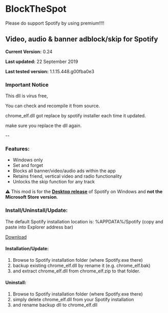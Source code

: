 # BlockTheSpot

Please do support Spotify by using premium!!!!

## Video, audio & banner adblock/skip for Spotify

**Current Version:** 0.24

**Last updated:** 22 September 2019

**Last tested version:** 1.1.15.448.g00fba0e3

### Important Notice

This dll is virus free,

You can check and recompile it from source.

chrome_elf.dll got replace by spotify installer each time it updated.

make sure you replace the dll again.

--

### Features:
* Windows only
* Set and forget
* Blocks all banner/video/audio ads within the app
* Retains friend, vertical video and radio functionality
* Unlocks the skip function for any track

:warning: This mod is for the [**Desktop release**](https://www.spotify.com/download/windows/) of Spotify on Windows and **not the Microsoft Store version**.

### Install/Uninstall/Update:

The default Spotify installation location is: %APPDATA%/Spotify (copy and paste into Explorer address bar)

[Download](chrome_elf.zip) 

#### Installation/Update:
1. Browse to Spotify installation folder (where Spotify.exe there) 
2. backup existing chrome_elf.dll by rename it (e.g. chrome_elf.bak)
3. and extract chrome_elf.dll from chrome_elf.zip to that folder. 

#### Uninstall:
1. Browse to Spotify installation folder (where Spotify.exe there) 
2. simply delete chrome_elf.dll from your Spotify installation
3. and rename backup dll to chrome_elf.dll
